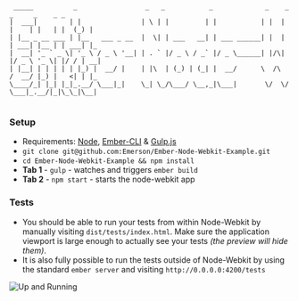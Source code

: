 ```

 _____          _                 _   _           _             _    _      _     _    _ _   
|  ___|        | |               | \ | |         | |           | |  | |    | |   | |  (_) |  
| |__ _ __ ___ | |__   ___ _ __  |  \| | ___   __| | ___ ______| |  | | ___| |__ | | ___| |_ 
|  __| '_ ` _ \| '_ \ / _ \ '__| | . ` |/ _ \ / _` |/ _ \______| |/\| |/ _ \ '_ \| |/ / | __|
| |__| | | | | | |_) |  __/ |    | |\  | (_) | (_| |  __/      \  /\  /  __/ |_) |   <| | |_ 
\____/_| |_| |_|_.__/ \___|_|    \_| \_/\___/ \__,_|\___|       \/  \/ \___|_.__/|_|\_\_|\__|
                                                                                             

```

### Setup

* Requirements: [Node](http://nodejs.org/), [Ember-CLI](https://github.com/stefanpenner/ember-cli) & [Gulp.js](http://gulpjs.com/)
* `git clone git@github.com:Emerson/Ember-Node-Webkit-Example.git`
* `cd Ember-Node-Webkit-Example && npm install`
* **Tab 1** - `gulp` - watches and triggers `ember build`
* **Tab 2** - `npm start` - starts the node-webkit app

### Tests

* You should be able to run your tests from within Node-Webkit by manually visiting `dist/tests/index.html`. Make sure the application viewport is large enough to actually see your tests _(the preview will hide them)_.
* It is also fully possible to run the tests outside of Node-Webkit by using the standard `ember server` and visiting `http://0.0.0.0:4200/tests`

![Up and Running](https://dl.dropboxusercontent.com/u/4502950/Github/updated-screenie.png)

